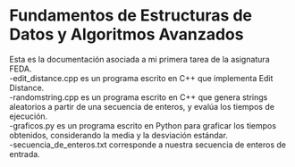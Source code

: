 # Fundamentos de Estructuras de Datos y Algoritmos Avanzados
Esta es la documentación asociada a mi primera tarea de la asignatura FEDA.  
-edit_distance.cpp es un programa escrito en C++ que implementa Edit Distance.  
-randomstring.cpp es un programa escrito en C++ que genera strings aleatorios a partir de una secuencia de enteros, y evalúa los tiempos de ejecución.  
-graficos.py es un programa escrito en Python para graficar los tiempos obtenidos, considerando la media y la desviación estándar.  
-secuencia_de_enteros.txt corresponde a nuestra secuencia de enteros de entrada.
